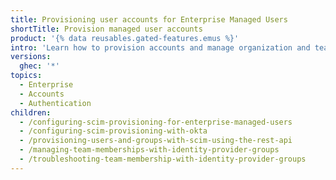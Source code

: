 ```yaml
---
title: Provisioning user accounts for Enterprise Managed Users
shortTitle: Provision managed user accounts
product: '{% data reusables.gated-features.emus %}'
intro: 'Learn how to provision accounts and manage organization and team membership for users of your {% data variables.enterprise.prodname_emu_enterprise %} on {% data variables.product.prodname_dotcom_the_website %}.'
versions:
  ghec: '*'
topics:
  - Enterprise
  - Accounts
  - Authentication
children:
  - /configuring-scim-provisioning-for-enterprise-managed-users
  - /configuring-scim-provisioning-with-okta
  - /provisioning-users-and-groups-with-scim-using-the-rest-api
  - /managing-team-memberships-with-identity-provider-groups
  - /troubleshooting-team-membership-with-identity-provider-groups
---
```


